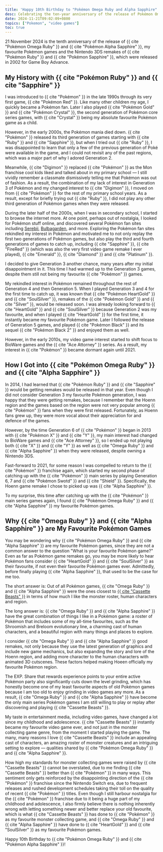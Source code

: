 ```yaml
---
title: 'Happy 10th Birthday to "Pokémon Omega Ruby and Alpha Sapphire"'
desc: Celebrating the ten-year anniversary of the release of Pokémon Omega Ruby and Alpha Sapphire, my favourite Pokémon games.
date: 2024-11-21T09:02:09+0800
topics: ["Pokemon", "video games"]
toc: true
---
```


21 November 2024 is the tenth anniversary of the release of {{ cite "Pokémon Omega Ruby" }} and {{ cite "Pokémon Alpha Sapphire" }}, my favourite Pokémon games and the Nintendo 3DS remakes of {{ cite "Pokémon Ruby" }} and {{ cite "Pokémon Sapphire" }}, which were released in 2002 for Game Boy Advance.

## My History with {{ cite "Pokémon Ruby" }} and {{ cite "Sapphire" }}

I was introduced to {{ cite "Pokémon" }} in the late 1990s through its very first game, {{ cite "Pokémon Red" }}. Like many other children my age, I quickly became a Pokémon fan. Later I also played {{ cite "Pokémon Gold" }} and {{ cite "Pokémon Crystal" }}, the second generation of Pokémon core series games, with {{ cite "Crystal" }} being my absolute favourite Pokémon game as a child.

However, in the early 2000s, the Pokémon mania died down. {{ cite "Pokémon" }} released its third generation of games starting with {{ cite "Ruby" }} and {{ cite "Sapphire" }}, but when I tried out {{ cite "Ruby" }}, I was disappointed to learn that only a few of the previous generation of Poké were available in the game, and I could not revisit any of the past regions, which was a major part of why I adored Generation 2.

Meanwhile, {{ cite "Digimon" }} replaced {{ cite "Pokémon" }} as the Mon franchise cool kids liked and talked about in my primary school — I still vividly remember a classmate dismissively telling me that Pokémon was out of fashion. As a result, the combination of my lack of interest in Generation 3 of Pokémon and my changed interest to {{ cite "Digimon" }}, I moved on from {{ cite "Pokémon" }} for the rest of my primary school years. As a result, except for briefly trying out  {{ cite "Ruby" }}, I did not play any other third generation of Pokémon games when they were released.

During the later half of the 2000s, when I was in secondary school, I started to browse the internet more. At one point, perhaps out of nostalgia, I looked for Pokémon stuff online, and discovered several Pokémon fan sites including [Serebii](http://www.serebii.net/), [Bulbagarden](https://bulbagarden.net/home/), and more. Exploring the Pokémon fan sites rekindled my interest in Pokémon and motivated me to not only replay the first two generations of Pokémon games, but also play the third and fourth generations of games to catch up, including {{ cite "Sapphire" }}, {{ cite "FireRed" }} (which was also the very first video game remake I ever played), {{ cite "Emerald" }}, {{ cite "Diamond" }} and {{ cite "Platinum" }}.

I decided to give Generation 3 another chance, many years after my initial disappointment in it. This time I had warmed up to the Generation 3 games, despite them still not being my favourite {{ cite "Pokémon" }} games.

My rekindled interest in Pokémon remained throughout the rest of Generation 4 and then Generation 5. When I played Generation 3 and 4 for the first time to catch up, it was known that {{ cite "Pokémon HeartGold" }} and {{ cite "SoulSilver" }}, remakes of the {{ cite "Pokémon Gold" }} and {{ cite "Silver" }}, would be released soon. I was already looking forward to {{ cite "HeartGold" }} and {{ cite "SoulSilver" }} because Generation 2 was my favourite, and when I played {{ cite "HeartGold" }} for the first time, it instantly became my favourite Pokémon game. Later I followed the release of Generation 5 games, and played {{ cite "Pokémon Black" }} and its sequel {{ cite "Pokémon Black 2" }} and enjoyed them as well.

However, in the early 2010s, my video game interest started to shift focus to BioWare games and the {{ cite "Ace Attorney" }} series. As a result, my interest in {{ cite "Pokémon" }} became dormant again until 2021.

## How I Got into {{ cite "Pokémon Omega Ruby" }} and {{ cite "Alpha Sapphire" }}

In 2014, I had learned that {{ cite "Pokémon Ruby" }} and {{ cite "Sapphire" }} would be getting remakes would be released in that year. Even though I did not consider Generation 3 my favourite Pokémon generation, I was happy that they were getting remakes, because I remember that the Hoenn region and the games based on the region were not very popular among {{ cite "Pokémon" }} fans when they were first released. Fortunately, as Hoenn fans grew up, they were more vocal about their appreciation for and defence of the games.

However, by the time Generation 6 of {{ cite "Pokémon" }} began in 2013 with {{ cite "Pokémon X" }} and {{ cite "Y" }}, my main interest had changed to BioWare games and {{ cite "Ace Attorney" }}, so I ended up not playing both {{ cite "X" }} and {{ cite "Y" }} as well as {{ cite "Omega Ruby" }} and {{ cite "Alpha Sapphire" }} when they were released, despite owning a Nintendo 3DS.

Fast-forward to 2021, for some reason I was compelled to return to the {{ cite "Pokémon" }} franchise again, which started my second phase of catching up with the {{ cite "Pokémon" }} main series by playing Generation 6, 7 and {{ cite "Pokémon Swotd" }} and {{ cite "Shield" }}. Specifically, the Hoenn game remake I chose to picked up was {{ cite "Alpha Sapphire" }}.

To my surprise, this time after catching up with the {{ cite "Pokémon" }} main series games again, I found {{ cite "Pokémon Omega Ruby" }} and {{ cite "Alpha Sapphire" }} my favourite Pokémon games.

## Why {{ cite "Omega Ruby" }} and {{ cite "Alpha Sapphire" }} are My Favourite Pokémon Games

You may be wondering why {{ cite "Pokémon Omega Ruby" }} and {{ cite "Alpha Sapphire" }} are my favourite Pokémon games, since they are not a common answer to the question "What is your favourite Pokémon game?" Even as far as Pokémon game remakes go, you may be more likely to hear Pokémon fans consider {{ cite "HeartGold" }} and {{ cite "SoulSilver" }} as their favourite, if not even their favourite Pokémon games ever. Admittedly, before finally playing {{ cite "Alpha Sapphire" }}, that used to be the case for me too.

The short answer is: Out of all Pokémon games, {{ cite "Omega Ruby" }} and {{ cite "Alpha Sapphire" }} were the ones closest to [{{ cite "Cassette Beasts" }}](2024-11-19-my-ultimate-comfort-media.md) in terms of how much I like the monster roster, human characters and region.

The long answer is: {{ cite "Omega Ruby" }} and {{ cite "Alpha Sapphire" }} have the great combination of things I like in a Pokémon game: a roster of Pokémon that includes some of my all-time favourites, such as the Shroomish and Breloom evolutionary line, a charming cast of human characters, and a beautiful region with many things and places to explore.

I consider {{ cite "Omega Ruby" }} and {{ cite "Alpha Sapphire" }} good remakes, not only because they use the latest generation of graphics and include new game mechanics, but also expanding the story and lore of the Hoenn region, and adding more character to the human characters with animated 3D cutscenes. These factors helped making Hoeen officially my favourite Pokémon region.

The EXP. Share that rewards experience points to your entire active Pokémon party also significantly cuts down the level grinding, which has honestly become one of my least favourite aspects of old Pokémon games because I am too old to enjoy grinding in video games any more. As a result, {{ cite "Omega Ruby" }} and {{ cite "Alpha Sapphire" }} have become the only main series Pokémon games I am still willing to play or replay after discovering and playing {{ cite "Cassette Beasts" }}.

My taste in entertainment media, including video games, have changed a lot since my childhood and adolescence. {{ cite "Cassette Beasts" }} instantly became my favourite video game ever, and not just in the monster collecting game genre, from the moment I started playing the game. The many, many reasons I love {{ cite "Cassette Beasts" }} include an appealing cast of characters, an amazing roster of monster creatures and an intriguing setting to explore — qualities shared by {{ cite "Pokémon Omega Ruby" }} and {{ cite "Alpha Sapphire" }}.

How high my standards for monster collecting games were raised by {{ cite "Cassette Beasts" }} cannot be overstated, due to me finding {{ cite "Cassette Beasts" }} better than {{ cite "Pokémon" }} in many ways. This sentiment only gets reinforced by the disappointing direction of the {{ cite "Pokémon" }} franchise since the Nintendo Switch era, due to frequent releases and rushed development schedules taking their toll on the quality of recent {{ cite "Pokémon" }} titles. Even though I still harbour nostalgia for the {{ cite "Pokémon" }} franchise due to it being a huge part of my childhood and adolescence, I also firmly believe there is nothing inherently wrong with letting something newer and better replace your old favourite, which is what {{ cite "Cassette Beasts" }} has done to {{ cite "Pokémon" }} as my favourite monster collecting game, and {{ cite "Omega Ruby" }} and {{ cite "Alpha Sapphire" }} have done to {{ cite "HeartGold" }} and {{ cite "SoulSilver" }} as my favourite Pokémon games.

Happy 10th Birthday to {{ cite "Pokémon Omega Ruby" }} and {{ cite "Pokémon Alpha Sapphire" }}!
